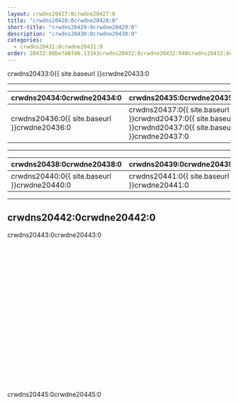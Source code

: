 ```yaml
---
layout: crwdns20427:0crwdne20427:0
title: "crwdns20428:0crwdne20428:0"
short-title: "crwdns20429:0crwdne20429:0"
description: "crwdns20430:0crwdne20430:0"
categories:
  - crwdns20431:0crwdne20431:0
order: 20432:08be748fd0.13343crwdns20432:0crwdne20432:048crwdns20432:0crwdne20432:0
---
```

crwdns20433:0{{ site.baseurl }}crwdne20433:0

<hr />

| crwdns20434:0crwdne20434:0                                            | crwdns20435:0crwdne20435:0                                                                                 |
| --------------------------------------------------------------------- | ---------------------------------------------------------------------------------------------------------- |
| crwdns20436:0{{ site.baseurl }}crwdne20436:0 &nbsp;&nbsp;&nbsp;&nbsp; | crwdns20437:0{{ site.baseurl }}crwdnd20437:0{{ site.baseurl }}crwdnd20437:0{{ site.baseurl }}crwdne20437:0 |

<hr />

| crwdns20438:0crwdne20438:0                                           | crwdns20439:0crwdne20439:0                   |
| -------------------------------------------------------------------- | -------------------------------------------- |
| crwdns20440:0{{ site.baseurl }}crwdne20440:0&nbsp;&nbsp;&nbsp;&nbsp; | crwdns20441:0{{ site.baseurl }}crwdne20441:0 |

<hr />

## crwdns20442:0crwdne20442:0

crwdns20443:0crwdne20443:0

<div class="video-wrapper">
<iframe width="560" height="315" src="crwdns20444:0crwdne20444:0" frameborder="0" allow="autoplay; encrypted-media" allowfullscreen mark="crwd-mark"></iframe>
</div>

crwdns20445:0crwdne20445:0